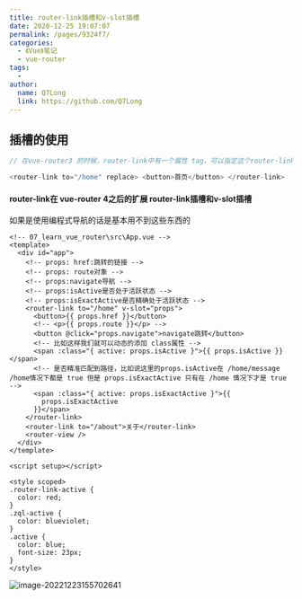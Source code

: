 ```yaml
---
title: router-link插槽和v-slot插槽
date: 2020-12-25 19:07:07
permalink: /pages/9324f7/
categories:
  - 《Vue》笔记
  - vue-router
tags:
  - 
author: 
  name: Q7Long
  link: https://github.com/Q7Long
---
```

## 插槽的使用

```js
// 在vue-router3 的时候，router-link中有一个属性 tag，可以指定这个router-link的类型，但是在 vue-router 4之后的版本，这个属性就不能使用了，使我们的 router-link更加的灵活，可以作为一个插槽使用

<router-link to="/home" replace> <button>首页</button> </router-link>
```

#### router-link在 vue-router 4之后的扩展    router-link插槽和v-slot插槽

如果是使用编程式导航的话是基本用不到这些东西的

```vue
<!-- 07_learn_vue_router\src\App.vue -->
<template>
  <div id="app">
    <!-- props: href:跳转的链接 -->
    <!-- props: route对象 -->
    <!-- props:navigate导航 -->
    <!-- props:isActive是否处于活跃状态 -->
    <!-- props:isExactActive是否精确处于活跃状态 -->
    <router-link to="/home" v-slot="props">
      <button>{{ props.href }}</button>
      <!-- <p>{{ props.route }}</p> -->
      <button @click="props.navigate">navigate跳转</button>
      <!-- 比如这样我们就可以动态的添加 class属性 -->
      <span :class="{ active: props.isActive }">{{ props.isActive }}</span>
      <!-- 是否精准匹配到路径，比如说这里的props.isActive在 /home/message /home情况下都是 true 但是 props.isExactActive 只有在 /home 情况下才是 true -->
      <span :class="{ active: props.isExactActive }">{{
        props.isExactActive
      }}</span>
    </router-link>
    <router-link to="/about">关于</router-link>
    <router-view />
  </div>
</template>

<script setup></script>

<style scoped>
.router-link-active {
  color: red;
}
.zql-active {
  color: blueviolet;
}
.active {
  color: blue;
  font-size: 23px;
}
</style>

```

![image-20221223155702641](http://www.zhangqilong.cn/img/qlBlog_images/Vue%E5%9F%BA%E7%A1%80/28_learn_vueRouter/06_router-link%E6%8F%92%E6%A7%BD%E5%92%8Cv-slot%E6%8F%92%E6%A7%BD.assets/image-20221223155702641.png)

